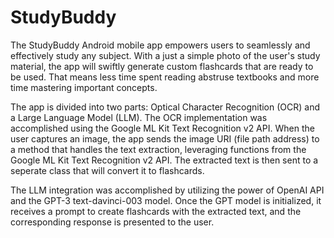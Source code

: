 # StudyBuddy
The StudyBuddy Android mobile app empowers users to seamlessly and effectively study any subject. With a just a simple photo of the user's study material, the app will swiftly
generate custom flashcards that are ready to be used. That means less time spent reading abstruse textbooks and more time mastering important concepts.

The app is divided into two parts: Optical Character Recognition (OCR) and a Large Language Model (LLM). The OCR implementation was accomplished using the Google ML Kit Text
Recognition v2 API. When the user captures an image, the app sends the image URI (file path address) to a method that handles the text extraction, leveraging functions from the 
Google ML Kit Text Recognition v2 API. The extracted text is then sent to a seperate class that will convert it to flashcards. 

The LLM integration was accomplished by utilizing the power of OpenAI API and the GPT-3 text-davinci-003 model. Once the GPT model is initialized, it receives a prompt to create 
flashcards with the extracted text, and the corresponding response is presented to the user.
